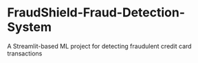 # FraudShield-Fraud-Detection-System
A Streamlit-based ML project for detecting fraudulent credit card transactions
